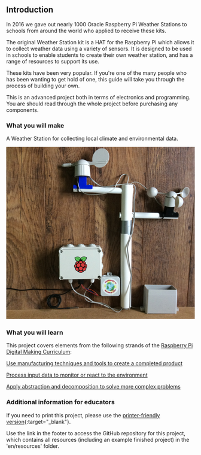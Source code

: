 ## Introduction

In 2016 we gave out nearly 1000 Oracle Raspberry Pi Weather Stations to schools from around the world who applied to receive these kits.

The original Weather Station kit is a HAT for the Raspberry Pi which allows it to collect weather data using a variety of sensors. It is designed to be used in schools to enable students to create their own weather station, and has a range of resources to support its use.

These kits have been very popular. If you're one of the many people who has been wanting to get hold of one, this guide will take you through the process of building your own.

This is an advanced project both in terms of electronics and programming. You are should read through the whole project before purchasing any components.

### What you will make

A Weather Station for collecting local climate and environmental data.

![](images/BYOWS.png)

### What you will learn

This project covers elements from the following strands of the [Raspberry Pi Digital Making Curriculum](http://rpf.io/curriculum):

[Use manufacturing techniques and tools to create a completed product](https://curriculum.raspberrypi.org/manufacture/developer/)

[Process input data to monitor or react to the environment](https://curriculum.raspberrypi.org/physical-computing/developer/)

[Apply abstraction and decomposition to solve more complex problems](https://curriculum.raspberrypi.org/programming/developer/)

### Additional information for educators

If you need to print this project, please use the [printer-friendly version](https://projects.raspberrypi.org/en/projects/project-name/print){:target="_blank"}.

Use the link in the footer to access the GitHub repository for this project, which contains all resources (including an example finished project) in the 'en/resources' folder.
